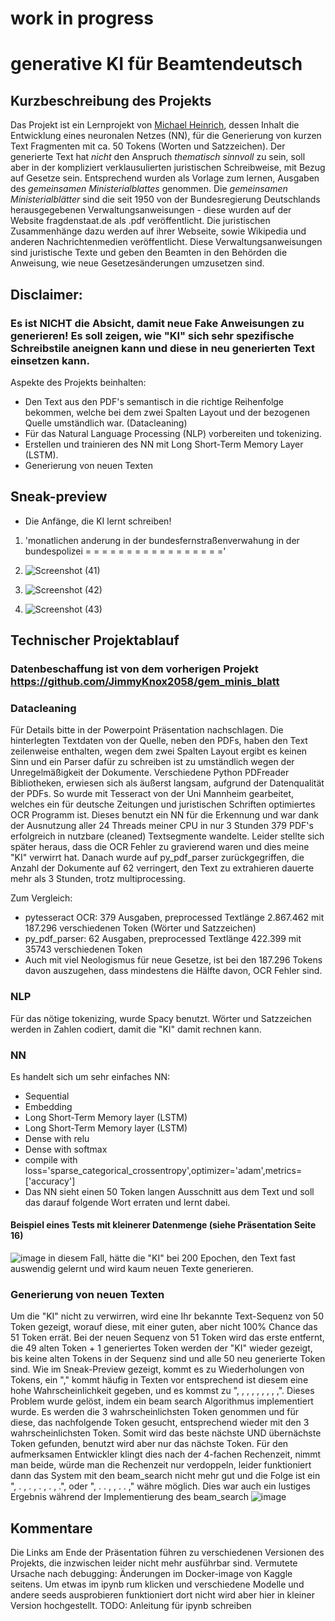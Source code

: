 # work in progress
# generative KI für Beamtendeutsch
## Kurzbeschreibung des Projekts
Das Projekt ist ein Lernprojekt von [Michael Heinrich](https://github.com/JimmyKnox2058), dessen Inhalt die Entwicklung eines neuronalen Netzes (NN), für die Generierung von kurzen Text Fragmenten mit ca. 50 Tokens (Worten und Satzzeichen). Der generierte Text hat *nicht* den Anspruch *thematisch sinnvoll* zu sein, soll aber in der kompliziert verklausulierten juristischen Schreibweise, mit Bezug auf Gesetze sein. Entsprechend wurden als Vorlage zum lernen, Ausgaben des *gemeinsamen Ministerialblattes* genommen. Die *gemeinsamen Ministerialblätter* sind die seit 1950 von der Bundesregierung Deutschlands herausgegebenen Verwaltungsanweisungen - diese wurden auf der Website fragdenstaat.de als .pdf veröffentlicht. Die juristischen Zusammenhänge dazu werden auf ihrer Webseite, sowie Wikipedia und anderen Nachrichtenmedien veröffentlicht.
Diese Verwaltungsanweisungen sind juristische Texte und geben den Beamten in den Behörden die Anweisung, wie neue Gesetzesänderungen umzusetzen sind.

## Disclaimer:
### Es ist NICHT die Absicht, damit neue Fake Anweisungen zu generieren! Es soll zeigen, wie "KI" sich sehr spezifische Schreibstile aneignen kann und diese in neu generierten Text einsetzen kann. 

Aspekte des Projekts beinhalten:
- Den Text aus den PDF's semantisch in die richtige Reihenfolge bekommen, welche bei dem zwei Spalten Layout und der bezogenen Quelle umständlich war. (Datacleaning)
- Für das Natural Language Processing (NLP) vorbereiten und tokenizing.
- Erstellen und trainieren des NN mit Long Short-Term Memory Layer (LSTM).
- Generierung von neuen Texten

## Sneak-preview
- Die Anfänge, die KI lernt schreiben!
1. 'monatlichen anderung in der bundesfernstraßenverwahung in der bundespolizei = = = = = = = = = = = = = = = = ='

2.  ![Screenshot (41)](https://github.com/user-attachments/assets/aad05da0-dfbf-47dd-89f8-37ead3c3ceff)
3.  ![Screenshot (42)](https://github.com/user-attachments/assets/81f60d55-a9a3-4365-a09f-38034deeaf49)
4.  ![Screenshot (43)](https://github.com/user-attachments/assets/3ed63dba-d9e4-4aa8-ae0d-40f508878e40)

## Technischer Projektablauf
### Datenbeschaffung ist von dem vorherigen Projekt https://github.com/JimmyKnox2058/gem_minis_blatt
### Datacleaning
Für Details bitte in der Powerpoint Präsentation nachschlagen.
Die hinterlegten Textdaten von der Quelle, neben den PDFs, haben den Text zeilenweise enthalten, wegen dem zwei Spalten Layout ergibt es keinen Sinn und ein Parser dafür zu schreiben ist zu umständlich wegen der Unregelmäßigkeit der Dokumente.
Verschiedene Python PDFreader Bibliotheken, erwiesen sich als äußerst langsam, aufgrund der Datenqualität der PDFs. So wurde mit Tesseract von der Uni Mannheim gearbeitet, welches ein für deutsche Zeitungen und juristischen Schriften optimiertes OCR Programm ist. Dieses benutzt ein NN für die Erkennung und war dank der Ausnutzung aller 24 Threads meiner CPU in nur 3 Stunden 379 PDF's erfolgreich in nutzbare (cleaned) Textsegmente wandelte. Leider stellte sich später heraus, dass die OCR Fehler zu gravierend waren und dies meine "KI" verwirrt hat. Danach wurde auf py_pdf_parser zurückgegriffen, die Anzahl der Dokumente auf 62 verringert, den Text zu extrahieren dauerte mehr als 3 Stunden, trotz multiprocessing.

Zum Vergleich:
- pytesseract OCR: 379 Ausgaben, preprocessed Textlänge 2.867.462 mit 187.296 verschiedenen Token (Wörter und Satzzeichen)
- py_pdf_parser: 62 Ausgaben, preprocessed Textlänge 422.399 mit 35743 verschiedenen Token
- Auch mit viel Neologismus für neue Gesetze, ist bei den 187.296 Tokens davon auszugehen, dass mindestens die Hälfte davon, OCR Fehler sind.
### NLP
Für das nötige tokenizing, wurde Spacy benutzt. Wörter und Satzzeichen werden in Zahlen codiert, damit die "KI" damit rechnen kann.
### NN
Es handelt sich um sehr einfaches NN:
- Sequential
- Embedding
- Long Short-Term Memory layer (LSTM)
- Long Short-Term Memory layer (LSTM)
- Dense with relu
- Dense with softmax
- compile with loss='sparse_categorical_crossentropy',optimizer='adam',metrics=['accuracy']
- Das NN sieht einen 50 Token langen Ausschnitt aus dem Text und soll das darauf folgende Wort erraten und lernt dabei.
#### Beispiel eines Tests mit kleinerer Datenmenge (siehe Präsentation Seite 16)
![image](https://github.com/user-attachments/assets/9164db72-f407-416a-b073-0a4ac614977d)
in diesem Fall, hätte die "KI" bei 200 Epochen, den Text fast auswendig gelernt und wird kaum neuen Texte generieren.

### Generierung von neuen Texten
Um die "KI" nicht zu verwirren, wird eine Ihr bekannte Text-Sequenz von 50 Token gezeigt, worauf diese, mit einer guten, aber nicht 100% Chance das 51 Token errät. Bei der neuen Sequenz von 51 Token wird das erste entfernt, die 49 alten Token + 1 generiertes Token werden der "KI" wieder gezeigt, bis keine alten Tokens in der Sequenz sind und alle 50 neu generierte Token sind.
Wie im Sneak-Preview gezeigt, kommt es zu Wiederholungen von Tokens, ein "," kommt häufig in Texten vor entsprechend ist diesem eine hohe Wahrscheinlichkeit gegeben, und es kommst zu ", , , , , , , , ,". Dieses Problem wurde gelöst, indem ein beam search Algorithmus implementiert wurde. Es werden die 3 wahrscheinlichsten Token genommen und für diese, das nachfolgende Token gesucht, entsprechend wieder mit den 3 wahrscheinlichsten Token. Somit wird das beste nächste UND übernächste Token gefunden, benutzt wird aber nur das nächste Token. Für den aufmerksamen Entwickler klingt dies nach der 4-fachen Rechenzeit, nimmt man beide, würde man die Rechenzeit nur verdoppeln, leider funktioniert dann das System mit den beam_search nicht mehr gut und die Folge ist ein ", . , . , . , . , .", oder ", . . , , . . ," währe möglich.
Dies war auch ein lustiges Ergebnis während der Implementierung des beam_search
![image](https://github.com/user-attachments/assets/ccb3608a-15c2-4f09-9d0f-abaa30d8a560)

## Kommentare
Die Links am Ende der Präsentation führen zu verschiedenen Versionen des Projekts, die inzwischen leider nicht mehr ausführbar sind. Vermutete Ursache nach debugging: Änderungen im Docker-image von Kaggle seitens.
Um etwas im ipynb rum klicken und verschiedene Modelle und andere seeds ausprobieren funktioniert dort nicht wird aber hier in kleiner Version hochgestellt.
TODO: 
Anleitung für ipynb schreiben
